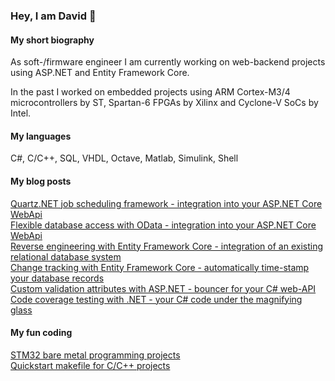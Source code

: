### Hey, I am David 👋

#### **My short biography**
As soft-/firmware engineer I am currently working on web-backend projects using ASP.NET and Entity Framework Core.

In the past I worked on embedded projects using ARM Cortex-M3/4 microcontrollers by ST, Spartan-6 FPGAs by Xilinx and Cyclone-V SoCs by Intel.

#### **My languages**
C#, C/C++, SQL, VHDL, Octave, Matlab, Simulink, Shell

#### **My blog posts**
[Quartz.NET job scheduling framework - integration into your ASP.NET Core WebApi](https://github.com/djek-sweng/blog-quartz-cronjob-scheduling-aspnet-core)<br>
[Flexible database access with OData - integration into your ASP.NET Core WebApi](https://github.com/djek-sweng/blog-odata-aspnet-core-webapi)<br>
[Reverse engineering with Entity Framework Core - integration of an existing relational database system](https://github.com/djek-sweng/blog-scaffold-dbcontext-efcore)<br>
[Change tracking with Entity Framework Core - automatically time-stamp your database records](https://github.com/djek-sweng/blog-change-tracking-efcore)<br>
[Custom validation attributes with ASP.NET - bouncer for your C# web-API](https://github.com/djek-sweng/blog-custom-validation-attributes-aspnet)<br>
[Code coverage testing with .NET - your C# code under the magnifying glass](https://github.com/djek-sweng/blog-code-coverage-testing-dotnet)

#### **My fun coding**
[STM32 bare metal programming projects](https://github.com/djek-sweng/stm32-bare-metal)<br>
[Quickstart makefile for C/C++ projects](https://github.com/djek-sweng/quickstart-makefile-c-cpp.git)

